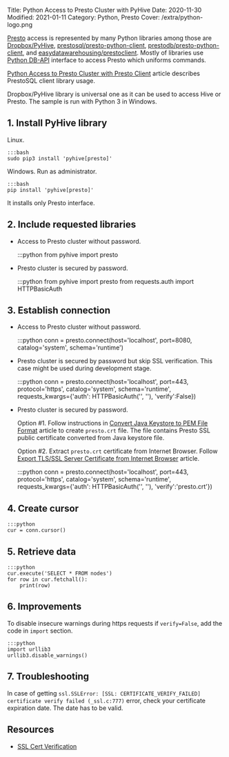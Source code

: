 Title: Python Access to Presto Cluster with PyHive
Date: 2020-11-30
Modified: 2021-01-11
Category: Python, Presto
Cover: /extra/python-logo.png

[Presto](https://prestosql.io/) access is represented by many Python libraries among those are [Dropbox/PyHive](https://github.com/dropbox/PyHive), [prestosql/presto-python-client](https://github.com/prestosql/presto-python-client), [prestodb/presto-python-client](https://github.com/prestodb/presto-python-client), and [easydatawarehousing/prestoclient](https://github.com/easydatawarehousing/prestoclient). Mostly of libraries use [Python DB-API](https://www.python.org/dev/peps/pep-0249/) interface to access Presto which uniforms commands.

[Python Access to Presto Cluster with Presto Client]({filename}/articles/python-access-presto-cluster-presto-client.md) article describes PrestoSQL client library usage.

Dropbox/PyHive library is universal one as it can be used to access Hive or Presto. The sample is run with Python 3 in Windows.

## 1. Install PyHive library

Linux.

    :::bash
    sudo pip3 install 'pyhive[presto]'

Windows. Run as administrator.

    :::bash
    pip install 'pyhive[presto]'

It installs only Presto interface.

## 2. Include requested libraries

   * Access to Presto cluster without password.

        :::python
        from pyhive import presto

   * Presto cluster is secured by password.

        :::python
        from pyhive import presto
        from requests.auth import HTTPBasicAuth

## 3. Establish connection

   * Access to Presto cluster without password.

        :::python
        conn = presto.connect(host='localhost',
                                port=8080,
                                catalog='system',
                                schema='runtime')

   * Presto cluster is secured by password but skip SSL verification. This case might be used during development stage.

        :::python
        conn = presto.connect(host='localhost',
                              port=443,
                              protocol='https',
                              catalog='system',
                              schema='runtime',
                              requests_kwargs={'auth': HTTPBasicAuth('<user name>', '<password>'),
                                               'verify':False})

   * Presto cluster is secured by password.
      
      Option #1. Follow instructions in [Convert Java Keystore to PEM File Format]({filename}/articles/convert-java-keystore-pem-file-format.md) article to create `presto.crt` file. The file contains Presto SSL public certificate converted from Java keystore file.

      Option #2. Extract `presto.crt` certificate from Internet Browser. Follow [Export TLS/SSL Server Certificate from Internet Browser]({filename}/articles/export-tls-ssl-server-certificate-from-internet-browser.md) article.

        :::python
        conn = presto.connect(host='localhost',
                              port=443,
                              protocol='https',
                              catalog='system',
                              schema='runtime',
                              requests_kwargs={'auth': HTTPBasicAuth('<user name>', '<password>'),
                                               'verify':'presto.crt'})


## 4. Create cursor

    :::python
    cur = conn.cursor()


## 5. Retrieve data

    :::python
    cur.execute('SELECT * FROM nodes')
    for row in cur.fetchall():
        print(row)

## 6. Improvements

To disable insecure warnings during https requests if `verify=False`, add the code in `import` section.

    :::python
    import urllib3
    urllib3.disable_warnings()

## 7. Troubleshooting

In case of getting `ssl.SSLError: [SSL: CERTIFICATE_VERIFY_FAILED] certificate verify failed (_ssl.c:777)` error, check your certificate expiration date. The date has to be valid.

## Resources
* [SSL Cert Verification](https://2.python-requests.org/en/master/user/advanced/#ssl-cert-verification)
